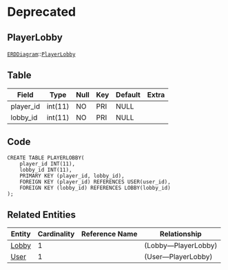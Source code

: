 # Deprecated

## PlayerLobby
[```ERDDiagram```](/ERD/ERDDiagram.md)::[```PlayerLobby```](/ERD/PlayerLobby.md)

## Table

| Field | Type | Null | Key | Default | Extra |
|-----|-----|-----|-----|-----|-----|
| player_id | int(11) | NO | PRI | NULL |  |
| lobby_id | int(11) | NO | PRI | NULL |  |

## Code
```MySQL
CREATE TABLE PLAYERLOBBY(
	player_id INT(11),
	lobby_id INT(11),
	PRIMARY KEY (player_id, lobby_id),
	FOREIGN KEY (player_id) REFERENCES USER(user_id),
	FOREIGN KEY (lobby_id) REFERENCES LOBBY(lobby_id)
);
```

## Related Entities

| Entity | Cardinality | Reference Name | Relationship |
|-----|-----|-----|-----|
| [Lobby](/ERD/Lobby.md) | 1 |  | (Lobby—PlayerLobby) |
| [User](/ERD/User.md) | 1 |  | (User—PlayerLobby) |

